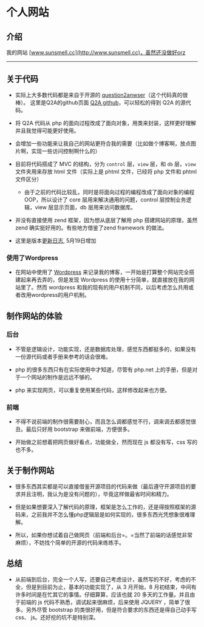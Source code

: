 # 个人网站

## 介绍

我的网站 [www.sunsmell.cc](http://www.sunsmell.cc)，虽然还没做好orz

***
## 关于代码

* 实际上大多数代码都是来自于开源的 [question2anwser][Q2A]（这个代码真的很棒）。
这里是Q2A的github页面 [Q2A github][Q2Agithub]，可以轻松的得到 Q2A 的源代码。

* 将 Q2A 代码从 php 的面向过程改成了面向对象，用类来封装，这样更好理解并且我觉得可能更好使用。

* 会增加一些功能来让我自己的网站更符合我的需要（比如做个博客啊，放点图片啊，实现一些访问控制啊什么的）

* 目前将代码搭成了 MVC 的结构，分为 `control` 层，`view` 层，和 `db` 层，`view` 文件夹用来存放 html 文件（实际上是 phtml 文件，已经将 php 文件和 phtml 文件区分）<br>
  * 由于之前的代码比较乱，同时是将面向过程的编程改成了面向对象的编程OOP，所以设计了 core 层用来解决通用的问题，control 层控制业务逻辑，view 层显示页面，db 层用来访问数据库。

* 并没有直接使用 zend 框架，因为想从底层了解用 php 搭建网站的原理，虽然 zend 确实挺好用的。有些地方借鉴了zend framework 的做法。

* 这里是版本[更新日志](./Update.md), 5月19日增加 

### 使用了Wordpress

* 在网站中使用了 [Wordpress](https://cn.wordpress.org) 来记录我的博客，一开始是打算整个网站完全搭建起来再去弄的，但是发现 Wordpress 的使用十分简单，就直接放在我的网站里了。然而 wordpress 和我的现有的用户机制不同，以后考虑怎么共用或者改用wordpress的用户机制。

## 制作网站的体验

### 后台

* 不管是逻辑设计，功能实现，还是数据库处理，感觉东西都挺多的，如果没有一份源代码或者手册来参考的话会很难。

* php 的很多东西只有在实际使用中才知道，尽管有 php.net 上的手册，但是对于一个网站的制作是远远不够的。

* php 来实现网页，可以重复使用某些代码，这样修改起来也方便。


### 前端

* 不得不说前端的制作很需要耐心，而且怎么调都感觉不行，调来调去都感觉很丑。最后只好用 bootstrap 来做前端，方便很多。

* 开始做之前想着把网页做好看点，功能做全，然而现在 js 都没有写，css 写的也不多。

## 关于制作网站

* 很多东西其实都是可以直接借鉴开源项目的代码来做（最后遵守开源项目的要求并且注明，我认为是没有问题的），毕竟这样做最省时间和精力。

* 但是如果想要深入了解代码的原理，框架是怎么工作的，还是得按照框架的源码来，之前我并不怎么懂php逻辑层是如何实现的，很多东西光凭想象很难理解。

* 所以，如果你想试着自己做网页（前端和后台=。=当然了前端的话感觉非常麻烦），不妨找个简单的开源的代码来练练手。

## 总结

* 从前端到后台，完全一个人写，还要自己考虑设计，虽然写的不好，考虑的不全，但是到目前为止，基本的功能实现了，从 3 月开始，8 月初结束，中间有许多时间是在忙其它的事情。仔细算算，应该也就 20 多天的工作量。并且由于前端的 js 代码不熟悉，调试起来很麻烦，后来使用 JQUERY ，简单了很多。另外尽管 bootstrap 的类很好用，但是符合要求的东西还是得自己动手写 css、 js。还好挖的坑不是特别深。

[Q2A]: http://www.question2answer.org/
[Q2Agithub]: https://github.com/q2a/question2answer/
